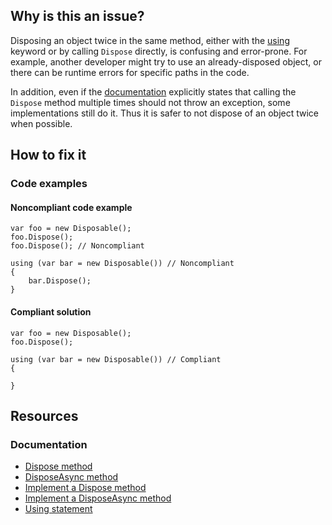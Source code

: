 ## Why is this an issue?

Disposing an object twice in the same method, either with the [using](https://learn.microsoft.com/en-us/dotnet/csharp/language-reference/statements/using) keyword or by calling `Dispose`
directly, is confusing and error-prone. For example, another developer might try to use an already-disposed object, or there can be runtime errors for
specific paths in the code.

In addition, even if the [documentation](https://learn.microsoft.com/en-us/dotnet/api/system.idisposable.dispose#System_IDisposable_Dispose) explicitly states that
calling the `Dispose` method multiple times should not throw an exception, some implementations still do it. Thus it is safer to not
dispose of an object twice when possible.

## How to fix it

### Code examples

#### Noncompliant code example

    var foo = new Disposable();
    foo.Dispose();
    foo.Dispose(); // Noncompliant

    using (var bar = new Disposable()) // Noncompliant
    {
        bar.Dispose();
    }

#### Compliant solution

    var foo = new Disposable();
    foo.Dispose();

    using (var bar = new Disposable()) // Compliant
    {
    
    }

## Resources

### Documentation

-   [Dispose
  method](https://learn.microsoft.com/en-us/dotnet/api/system.idisposable.dispose?redirectedfrom=MSDN#System_IDisposable_Dispose)
-   [DisposeAsync method](https://learn.microsoft.com/en-us/dotnet/api/system.iasyncdisposable.disposeasync)
-   [Implement a Dispose method](https://learn.microsoft.com/en-us/dotnet/standard/garbage-collection/implementing-dispose)
-   [Implement a DisposeAsync method](https://learn.microsoft.com/en-us/dotnet/standard/garbage-collection/implementing-disposeasync)
-   [Using statement](https://learn.microsoft.com/en-us/dotnet/csharp/language-reference/statements/using)